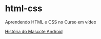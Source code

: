 # html-css
 Aprendendo HTML e CSS no Curso em vídeo

 <a href='https://renan-792.github.io/html-css/desafios/des010/histandroid.html'> História do Mascote Android </a>
